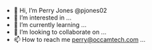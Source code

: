 - 👋 Hi, I’m Perry Jones @pjones02
- 👀 I’m interested in ...
- 🌱 I’m currently learning ...
- 💞️ I’m looking to collaborate on ...
- 📫 How to reach me perry@occamtech.com ...

<!---
pjones02/pjones02 is a ✨ special ✨ repository because its `README.md` (this file) appears on your GitHub profile.
You can click the Preview link to take a look at your changes.
--->

